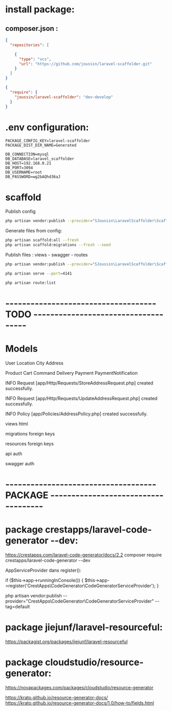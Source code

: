 
# install package:

## composer.json :

```json
{
  "repositories": [

    {
      "type": "vcs",
      "url": "https://github.com/joussin/laravel-scaffolder.git"
    }
  ]
}
```


```json
{
  "require": {
    "joussin/laravel-scaffolder": "dev-develop"
  }
}
```





# .env configuration:

```.env
PACKAGE_CONFIG_KEY=laravel-scaffolder
PACKAGE_DIST_DIR_NAME=Generated
```

```.env
DB_CONNECTION=mysql
DB_DATABASE=laravel_scaffolder
DB_HOST=192.168.0.21
DB_PORT=3094
DB_USERNAME=root
DB_PASSWORD=wg2bAQhd36aJ
```


# scaffold

Publish config
```bash
php artisan vendor:publish --provider="SJoussin\LaravelScaffolder\ScaffolderConfigServiceProvider"  --force
```

Generate files from config:
```bash
php artisan scaffold:all --fresh
php artisan scaffold:migrations --fresh --seed
```

Publish files :  views - swagger - routes
```bash
php artisan vendor:publish --provider="SJoussin\LaravelScaffolder\ScaffolderServiceProvider"  --force
```

```bash
php artisan serve --port=4141
```
```bash
php artisan route:list
```


# ------------------------------------ TODO ------------------------------------




# Models

User
Location
City
Address

Product
Cart
Command
Delivery
Payment
PaymentNotification



INFO  Request [app/Http/Requests/StoreAddressRequest.php] created successfully.

INFO  Request [app/Http/Requests/UpdateAddressRequest.php] created successfully.

INFO  Policy [app/Policies/AddressPolicy.php] created successfully.


views html

migrations foreign keys

resources  foreign keys

api auth

swagger auth

# ------------------------------------ PACKAGE ------------------------------------



# package crestapps/laravel-code-generator --dev:


https://crestapps.com/laravel-code-generator/docs/2.2
composer require crestapps/laravel-code-generator --dev

AppServiceProvider dans register():

if ($this->app->runningInConsole()) {
$this->app->register('CrestApps\CodeGenerator\CodeGeneratorServiceProvider');
}


php artisan vendor:publish --provider="CrestApps\CodeGenerator\CodeGeneratorServiceProvider" --tag=default




# package jiejunf/laravel-resourceful:

https://packagist.org/packages/jiejunf/laravel-resourceful



# package cloudstudio/resource-generator:

https://novapackages.com/packages/cloudstudio/resource-generator

https://krato.github.io/resource-generator-docs/
https://krato.github.io/resource-generator-docs/1.0/how-to/fields.html

